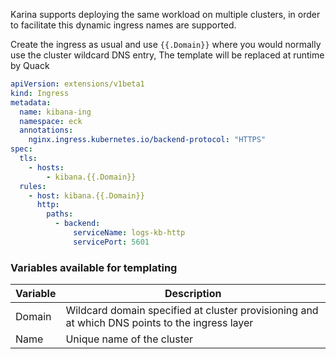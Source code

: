 Karina supports deploying the same workload on multiple clusters, in order to facilitate this dynamic ingress names are supported.

Create the ingress as usual and use `{{.Domain}}` where you would normally use the cluster wildcard DNS entry, The template will be replaced at runtime by Quack


```yaml
apiVersion: extensions/v1beta1
kind: Ingress
metadata:
  name: kibana-ing
  namespace: eck
  annotations:
    nginx.ingress.kubernetes.io/backend-protocol: "HTTPS"
spec:
  tls:
    - hosts:
        - kibana.{{.Domain}}
  rules:
    - host: kibana.{{.Domain}}
      http:
        paths:
          - backend:
              serviceName: logs-kb-http
              servicePort: 5601
```



### Variables available for templating

| Variable | Description                                                  |
| -------- | ------------------------------------------------------------ |
| Domain   | Wildcard domain specified at cluster provisioning and at which DNS points to the ingress layer |
| Name     | Unique name of the cluster                                   |

